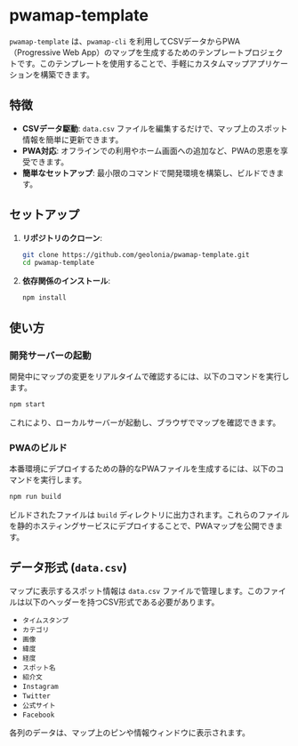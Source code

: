 # pwamap-template

`pwamap-template` は、`pwamap-cli` を利用してCSVデータからPWA（Progressive Web App）のマップを生成するためのテンプレートプロジェクトです。このテンプレートを使用することで、手軽にカスタムマップアプリケーションを構築できます。

## 特徴

*   **CSVデータ駆動**: `data.csv` ファイルを編集するだけで、マップ上のスポット情報を簡単に更新できます。
*   **PWA対応**: オフラインでの利用やホーム画面への追加など、PWAの恩恵を享受できます。
*   **簡単なセットアップ**: 最小限のコマンドで開発環境を構築し、ビルドできます。

## セットアップ

1.  **リポジトリのクローン**:
    ```bash
    git clone https://github.com/geolonia/pwamap-template.git
    cd pwamap-template
    ```

2.  **依存関係のインストール**:
    ```bash
    npm install
    ```

## 使い方

### 開発サーバーの起動

開発中にマップの変更をリアルタイムで確認するには、以下のコマンドを実行します。

```bash
npm start
```

これにより、ローカルサーバーが起動し、ブラウザでマップを確認できます。

### PWAのビルド

本番環境にデプロイするための静的なPWAファイルを生成するには、以下のコマンドを実行します。

```bash
npm run build
```

ビルドされたファイルは `build` ディレクトリに出力されます。これらのファイルを静的ホスティングサービスにデプロイすることで、PWAマップを公開できます。

## データ形式 (`data.csv`)

マップに表示するスポット情報は `data.csv` ファイルで管理します。このファイルは以下のヘッダーを持つCSV形式である必要があります。

*   `タイムスタンプ`
*   `カテゴリ`
*   `画像`
*   `緯度`
*   `経度`
*   `スポット名`
*   `紹介文`
*   `Instagram`
*   `Twitter`
*   `公式サイト`
*   `Facebook`

各列のデータは、マップ上のピンや情報ウィンドウに表示されます。